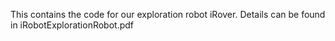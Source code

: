 This contains the code for our exploration robot iRover.
Details can be found in iRobotExplorationRobot.pdf
